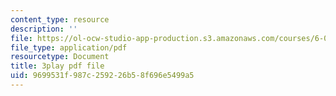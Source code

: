 ```yaml
---
content_type: resource
description: ''
file: https://ol-ocw-studio-app-production.s3.amazonaws.com/courses/6-00sc-introduction-to-computer-science-and-programming-spring-2011/9699531f987c259226b58f696e5499a5_VqZBqoZgL7k.pdf
file_type: application/pdf
resourcetype: Document
title: 3play pdf file
uid: 9699531f-987c-2592-26b5-8f696e5499a5
---
```

